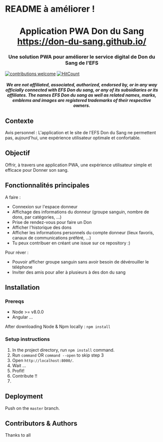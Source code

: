 # README à améliorer !

<!--<p align="center"><img src=""></p>-->

<h1 align="center">Application PWA Don du Sang <br /><a href="https://don-du-sang.github.io/">https://don-du-sang.github.io/</a></h1>

<h3 align="center">
Une solution PWA pour améliorer le service digital de Don du Sang de l'EFS
</h3>

[![contributions welcome](https://img.shields.io/badge/contributions-welcome-brightgreen.svg?style=flat)](https://github.com/r-spacex/spacexstats-react/issues)
[![HitCount](http://hits.dwyl.com/Zenoko/https://githubcom/Zenoko/Don-Du-Sang-EFS.svg)](http://hits.dwyl.com/Zenoko/https://githubcom/Zenoko/Don-Du-Sang-EFS)

<h4 align="center">
  <i>
    We are not affiliated, associated, authorized, endorsed by, or in any way officially connected with EFS Don du sang, or any of its subsidiaries or its affiliates. The names EFS Don du sang as well as related names, marks, emblems and images are registered trademarks of their respective owners.
  </i>
</h4>

## Contexte

Avis personnel : L'application et le site de l'EFS Don du Sang ne permettent pas, aujourd'hui, une expérience utilisateur optimale et confortable.

## Objectif

Offrir, à travers une application PWA, une expérience utilisateur simple et efficace pour Donner son sang.

## Fonctionnalités principales

A faire : 

- Connexion sur l'espace donneur
- Affichage des informations du donneur (groupe sanguin, nombre de dons, par catégories, ...)
- Prise de rendez-vous pour faire un Don
- Afficher l'historique des dons
- Afficher les informations personnels du compte donneur (lieux favoris, canaux de communications préféré, ...)
- Tu peux contribuer en créant une issue sur ce repository :)

Pour réver :

- Pouvoir afficher groupe sanguin sans avoir besoin de dévérouiller le téléphone
- Inviter des amis pour aller à plusieurs à des don du sang

## Installation

### Prereqs

- Node >= v8.0.0
- Angular ...

After downloading Node & Npm locally : 
`npm install `

### Setup instructions

1. In the project directory, run `npm install` command.
2. Run `command` OR `command --open` to skip step 3
3. Open `http://localhost:8000/`.
4. Wait ...
5. Profit!
6. Contribute !!
7. 
## Deployment

Push on the `master` branch.

## Contributors & Authors
Thanks to all
